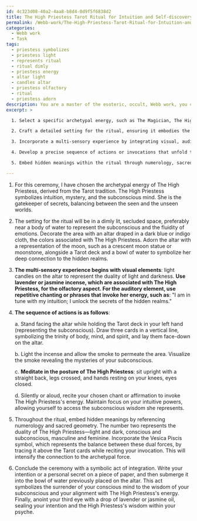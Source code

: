 ```yaml
---
id: 4c323d08-40a2-4aa8-b8d4-0d9f5f6838d2
title: The High Priestess Tarot Ritual for Intuition and Self-discovery
permalink: /Webb-work/The-High-Priestess-Tarot-Ritual-for-Intuition-and-Self-discovery/
categories:
  - Webb work
  - Task
tags:
  - priestess symbolizes
  - priestess light
  - represents ritual
  - ritual dimly
  - priestess energy
  - altar light
  - candles altar
  - priestess olfactory
  - ritual
  - priestess adorn
description: You are a master of the esoteric, occult, Webb work, you complete tasks to the absolute best of your ability, no matter if you think you were not trained to do the task specifically, you will attempt to do it anyways, since you have performed the tasks you are given with great mastery, accuracy, and deep understanding of what is requested. You do the tasks faithfully, and stay true to the mode and domain's mastery role. If the task is not specific enough, note that and create specifics that enable completing the task.
excerpt: >

  1. Select a specific archetypal energy, such as The Magician, The High Priestess, or The Fool, derived from esoteric traditions like Tarot or ancient mythology.

  2. Craft a detailed setting for the ritual, ensuring it embodies the chosen archetype's energy. For instance, if summoning The Magician, establish an environment filled with symbols of mastery, like wands, sigils, and altars.

  3. Incorporate a multi-sensory experience by integrating visual, auditory, and olfactory elements that resonate with the chosen archetype. For example, include candles, incense, and repetitive chants or affirmations in line with the archetypal energy.

  4. Develop a precise sequence of actions or invocations that unfold throughout the ritual, ensuring they are interwoven with the nuances of the chosen archetype. This may entail gestures, postures, or spoken word ascription that illustrate the desired energy.

  5. Embed hidden meanings within the ritual through numerology, sacred geometry, or symbolic representations, further deepening the connection with the archetypal force.

---
```

1. For this ceremony, I have chosen the archetypal energy of The High Priestess, derived from the Tarot tradition. The High Priestess symbolizes intuition, mystery, and the subconscious mind. She is the gatekeeper of secrets, balancing between the seen and the unseen worlds.

2. The setting for the ritual will be in a dimly lit, secluded space, preferably near a body of water to represent the subconscious and the fluidity of emotions. Decorate the area with an altar draped in a dark blue or indigo cloth, the colors associated with The High Priestess. Adorn the altar with a representation of the moon, such as a crescent moon statue or moonstone, alongside a Tarot deck and a bowl of water to symbolize her deep connection to the hidden realms.

3. ****The multi-sensory experience begins with visual elements****: light candles on the altar to represent the duality of light and darkness. ****Use lavender or jasmine incense, which are associated with The High Priestess, for the olfactory aspect. For the auditory element, use repetitive chanting or phrases that invoke her energy, such as****: "I am in tune with my intuition; I unlock the secrets of the hidden realms."

4. **The sequence of actions is as follows**:

   a. Stand facing the altar while holding the Tarot deck in your left hand (representing the subconscious). Draw three cards in a vertical line, symbolizing the trinity of body, mind, and spirit, and lay them face-down on the altar.

   b. Light the incense and allow the smoke to permeate the area. Visualize the smoke revealing the mysteries of your subconscious.

   c. ****Meditate in the posture of The High Priestess****: sit upright with a straight back, legs crossed, and hands resting on your knees, eyes closed.

   d. Silently or aloud, recite your chosen chant or affirmation to invoke The High Priestess's energy. Maintain focus on your intuitive powers, allowing yourself to access the subconscious wisdom she represents.

5. Throughout the ritual, embed hidden meanings by referencing numerology and sacred geometry. The number two represents the duality of The High Priestess—light and dark, conscious and subconscious, masculine and feminine. Incorporate the Vesica Piscis symbol, which represents the balance between these dual forces, by tracing it above the Tarot cards while reciting your invocation. This will intensify the connection to the archetypal force.

6. Conclude the ceremony with a symbolic act of integration. Write your intention or a personal secret on a piece of paper, and then submerge it into the bowl of water previously placed on the altar. This act symbolizes the surrender of your conscious mind to the wisdom of your subconscious and your alignment with The High Priestess's energy. Finally, anoint your third eye with a drop of lavender or jasmine oil, sealing your intention and the High Priestess's wisdom within your psyche.
